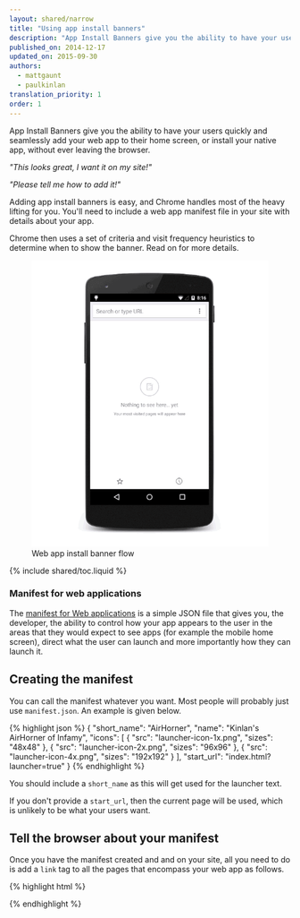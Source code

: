 ```yaml
---
layout: shared/narrow
title: "Using app install banners"
description: "App Install Banners give you the ability to have your users quickly and seamlessly add your web app to their home screen, or install your native app, without ever leaving the browser."
published_on: 2014-12-17
updated_on: 2015-09-30
authors:
  - mattgaunt
  - paulkinlan
translation_priority: 1
order: 1
---
```


<div class="mdl-grid">
  <div class="mdl-cell mdl-cell--6-col">
    <p class="intro">
      App Install Banners give you the ability to have your users quickly and 
      seamlessly add your web app to their home screen, or install your native
      app, without ever leaving the browser.
    </p>
    <p>
      <i>"This looks great, I want it on my site!"</i>
    </p>
    <p>
      <i>"Please tell me how to add it!"</i>
    </p>
    <p>
      Adding app install banners is easy, and Chrome handles most of the heavy
      lifting for you. You'll need to include a web app manifest file in
      your site with details about your app.
    </p>
    <p>
      Chrome then uses a set of criteria and visit frequency heuristics to 
      determine when to show the banner. Read on for more details.
    </p>
  </div>
  <figure class="mdl-cell mdl-cell--6-col">
    <img src="images/add-to-home-screen.gif" alt="Web app install banner">
    <figcaption>Web app install banner flow</figcaption>
  </figure>
</div>



{% include shared/toc.liquid %}

### Manifest for web applications

The [manifest for Web applications](https://w3c.github.io/manifest/) is 
a simple JSON file that gives you, the developer, the ability to 
control how your app appears to the user in the areas that they would 
expect to see apps (for example the mobile home screen), direct what 
the user can launch and more importantly how they can launch it. 

## Creating the manifest

You can call the manifest whatever you want. Most people will probably just 
use `manifest.json`. An example is given below.

{% highlight json %}
{
  "short_name": "AirHorner",
  "name": "Kinlan's AirHorner of Infamy",
  "icons": [
    {
      "src": "launcher-icon-1x.png",
      "sizes": "48x48"
    },
    {
      "src": "launcher-icon-2x.png",
      "sizes": "96x96"
    },
    {
      "src": "launcher-icon-4x.png",
      "sizes": "192x192"
    }
  ],
  "start_url": "index.html?launcher=true"
}
{% endhighlight %}

You should include a `short_name` as this will get used for the launcher text.

If you don't provide a `start_url`, then the current page will be used, which is 
unlikely to be what your users want.

## Tell the browser about your manifest

Once you have the manifest created and and on your site, all you need to do is add 
a `link` tag to all the pages that encompass your web app as follows.

{% highlight html %}
<link rel="manifest" href="/manifest.json">
{% endhighlight %}


